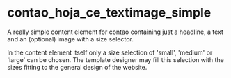 contao_hoja_ce_textimage_simple
===============================

A really simple content element for contao containing just a headline, a text and an (optional) image with a size selector.

In the content element itself only a size selection of 'small', 'medium' or 'large' can be chosen. The template designer may fill this selection with the sizes fitting to the general design of the website.
